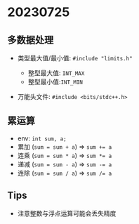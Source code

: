 # 20230725

## 多数据处理
* 类型最大值/最小值: `#include "limits.h"`
    * 整型最大值: `INT_MAX`
    * 整型最小值:`INT_MIN`

* 万能头文件: `#include <bits/stdc++.h>`

## 累运算
* env: `int sum, a;`
* 累加 (`sum = sum + a`) => `sum += a`
* 连乘 (`sum = sum * a`) => `sum *= a`
* 递减 (`sum = sum - a`) => `sum -= a`
* 连除 (`sum = sum / a`) => `sum /= a`


## Tips
* 注意整数与浮点运算可能会丢失精度
